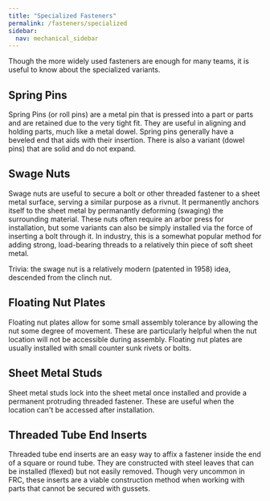 ```yaml
---
title: "Specialized Fasteners"
permalink: /fasteners/specialized
sidebar:
  nav: mechanical_sidebar
---
```


Though the more widely used fasteners are enough for many teams, it is useful to know about the specialized variants.

## Spring Pins

Spring Pins (or roll pins) are a metal pin that is pressed into a part or parts and are retained due to the very tight fit. They are useful in aligning and holding parts, much like a metal dowel. Spring pins generally have a beveled end that aids with their insertion. There is also a variant (dowel pins) that are solid and do not expand.

## Swage Nuts

Swage nuts are useful to secure a bolt or other threaded fastener to a sheet metal surface, serving a similar purpose as a rivnut. It permanently anchors itself to the sheet metal by permanantly deforming (swaging) the surrounding material. These nuts often require an arbor press for installation, but some variants can also be simply installed via the force of inserting a bolt through it. In industry, this is a somewhat popular method for adding strong, load-bearing threads to a relatively thin piece of soft sheet metal.

Trivia: the swage nut is a relatively modern (patented in 1958) idea, descended from the clinch nut.

## Floating Nut Plates

Floating nut plates allow for some small assembly tolerance by allowing the nut some degree of movement. These are particularly helpful when the nut location will not be accessible during assembly. Floating nut plates are usually installed with small counter sunk rivets or bolts.

## Sheet Metal Studs

Sheet metal studs lock into the sheet metal once installed and provide a permanent protruding threaded fastener. These are useful when the location can't be accessed after installation.

## Threaded Tube End Inserts

Threaded tube end inserts are an easy way to affix a fastener inside the end of a square or round tube. They are constructed with steel leaves that can be installed (flexed) but not easily removed. Though very uncommon in FRC, these inserts are a viable construction method when working with parts that cannot be secured with gussets.
